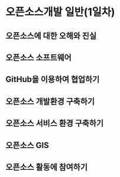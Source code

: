 # 오픈소스개발 일반(1일차)

## 오픈소스에 대한 오해와 진실

## 오픈소스 소프트웨어

## GitHub을 이용하여 협업하기

## 오픈소스 개발환경 구축하기

## 오픈소스 서비스 환경 구축하기

## 오픈소스 GIS

## 오픈소스 활동에 참여하기
